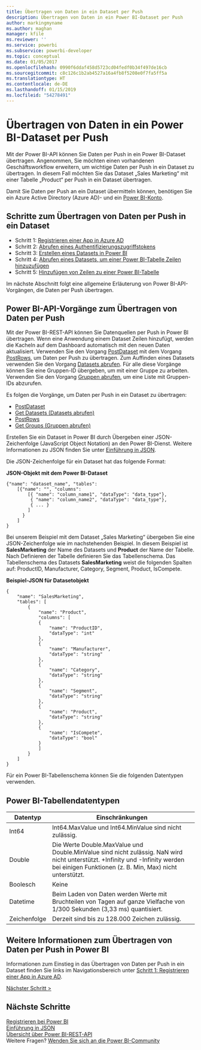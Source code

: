 ```yaml
---
title: Übertragen von Daten in ein Dataset per Push
description: Übertragen von Daten in ein Power BI-Dataset per Push
author: markingmyname
ms.author: maghan
manager: kfile
ms.reviewer: ''
ms.service: powerbi
ms.subservice: powerbi-developer
ms.topic: conceptual
ms.date: 01/05/2017
ms.openlocfilehash: 0990f6ddaf458d5723cd04fedf0b34f497de16cb
ms.sourcegitcommit: c8c126c1b2ab4527a16a4fb8f5208e0f7fa5ff5a
ms.translationtype: HT
ms.contentlocale: de-DE
ms.lasthandoff: 01/15/2019
ms.locfileid: "54278491"
---
```

# <a name="push-data-into-a-power-bi-dataset"></a>Übertragen von Daten in ein Power BI-Dataset per Push

Mit der Power BI-API können Sie Daten per Push in ein Power BI-Dataset übertragen. Angenommen, Sie möchten einen vorhandenen Geschäftsworkflow erweitern, um wichtige Daten per Push in ein Dataset zu übertragen. In diesem Fall möchten Sie das Dataset „Sales Marketing“ mit einer Tabelle „Product“ per Push in ein Dataset übertragen.

Damit Sie Daten per Push an ein Dataset übermitteln können, benötigen Sie ein Azure Active Directory (Azure AD)- und ein [Power BI-Konto](create-an-azure-active-directory-tenant.md).

## <a name="steps-to-push-data-into-a-dataset"></a>Schritte zum Übertragen von Daten per Push in ein Dataset

* Schritt 1: [Registrieren einer App in Azure AD](walkthrough-push-data-register-app-with-azure-ad.md)
* Schritt 2: [Abrufen eines Authentifizierungszugriffstokens](walkthrough-push-data-get-token.md)
* Schritt 3: [Erstellen eines Datasets in Power BI](walkthrough-push-data-create-dataset.md)
* Schritt 4: [Abrufen eines Datasets, um einer Power BI-Tabelle Zeilen hinzuzufügen](walkthrough-push-data-get-datasets.md)
* Schritt 5: [Hinzufügen von Zeilen zu einer Power BI-Tabelle](walkthrough-push-data-add-rows.md)

Im nächste Abschnitt folgt eine allgemeine Erläuterung von Power BI-API-Vorgängen, die Daten per Push übertragen.

## <a name="power-bi-api-operations-to-push-data"></a>Power BI-API-Vorgänge zum Übertragen von Daten per Push

Mit der Power BI-REST-API können Sie Datenquellen per Push in Power BI übertragen. Wenn eine Anwendung einem Dataset Zeilen hinzufügt, werden die Kacheln auf dem Dashboard automatisch mit den neuen Daten aktualisiert. Verwenden Sie den Vorgang [PostDataset](https://docs.microsoft.com/rest/api/power-bi/pushdatasets) mit dem Vorgang [PostRows](https://docs.microsoft.com/rest/api/power-bi/pushdatasets/datasets_postrows), um Daten per Push zu übertragen. Zum Auffinden eines Datasets verwenden Sie den Vorgang [Datasets abrufen](https://docs.microsoft.com/rest/api/power-bi/datasets/getdatasets). Für alle diese Vorgänge können Sie eine Gruppen-ID übergeben, um mit einer Gruppe zu arbeiten. Verwenden Sie den Vorgang [Gruppen abrufen](https://docs.microsoft.com/rest/api/power-bi/groups/getgroups), um eine Liste mit Gruppen-IDs abzurufen.

Es folgen die Vorgänge, um Daten per Push in ein Dataset zu übertragen:

* [PostDataset](https://docs.microsoft.com/rest/api/power-bi/pushdatasets/datasets_postdataset)
* [Get Datasets (Datasets abrufen)](https://docs.microsoft.com/rest/api/power-bi/datasets/getdatasets)
* [PostRows](https://docs.microsoft.com/rest/api/power-bi/pushdatasets/datasets_postrows)
* [Get Groups (Gruppen abrufen)](https://docs.microsoft.com/rest/api/power-bi/groups/getgroups)

Erstellen Sie ein Dataset in Power BI durch Übergeben einer JSON-Zeichenfolge (JavaScript Object Notation) an den Power BI-Dienst. Weitere Informationen zu JSON finden Sie unter [Einführung in JSON](http://json.org/).

Die JSON-Zeichenfolge für ein Dataset hat das folgende Format:

**JSON-Objekt mit dem Power BI-Dataset**

    {"name": "dataset_name", "tables":
        [{"name": "", "columns":
            [{ "name": "column_name1", "dataType": "data_type"},
             { "name": "column_name2", "dataType": "data_type"},
             { ... }
            ]
          }
        ]
    }

Bei unserem Beispiel mit dem Dataset „Sales Marketing“ übergeben Sie eine JSON-Zeichenfolge wie im nachstehenden Beispiel. In diesem Beispiel ist **SalesMarketing** der Name des Datasets und **Product** der Name der Tabelle. Nach Definieren der Tabelle definieren Sie das Tabellenschema. Das Tabellenschema des Datasets **SalesMarketing** weist die folgenden Spalten auf: ProductID, Manufacturer, Category, Segment, Product, IsCompete.

**Beispiel-JSON für Datasetobjekt**

    {
        "name": "SalesMarketing",
        "tables": [
            {
                "name": "Product",
                "columns": [
                {
                    "name": "ProductID",
                    "dataType": "int"
                },
                {
                    "name": "Manufacturer",
                    "dataType": "string"
                },
                {
                    "name": "Category",
                    "dataType": "string"
                },
                {
                    "name": "Segment",
                    "dataType": "string"
                },
                {
                    "name": "Product",
                    "dataType": "string"
                },
                {
                    "name": "IsCompete",
                    "dataType": "bool"
                }
                ]
            }
        ]
    }

Für ein Power BI-Tabellenschema können Sie die folgenden Datentypen verwenden.

## <a name="power-bi-table-data-types"></a>Power BI-Tabellendatentypen

| **Datentyp** | **Einschränkungen** |
| --- | --- |
| Int64 |Int64.MaxValue und Int64.MinValue sind nicht zulässig. |
| Double |Die Werte Double.MaxValue und Double.MinValue sind nicht zulässig. NaN wird nicht unterstützt. +Infinity und -Infinity werden bei einigen Funktionen (z. B. Min, Max) nicht unterstützt. |
| Boolesch |Keine |
| Datetime |Beim Laden von Daten werden Werte mit Bruchteilen von Tagen auf ganze Vielfache von 1/300 Sekunden (3,33 ms) quantisiert. |
| Zeichenfolge |Derzeit sind bis zu 128.000 Zeichen zulässig. |

## <a name="learn-more-about-pushing-data-into-power-bi"></a>Weitere Informationen zum Übertragen von Daten per Push in Power BI

Informationen zum Einstieg in das Übertragen von Daten per Push in ein Dataset finden Sie links im Navigationsbereich unter [Schritt 1: Registrieren einer App in Azure AD](walkthrough-push-data-register-app-with-azure-ad.md).

[Nächster Schritt >](walkthrough-push-data-register-app-with-azure-ad.md)

## <a name="next-steps"></a>Nächste Schritte

[Registrieren bei Power BI](create-an-azure-active-directory-tenant.md)  
[Einführung in JSON](http://json.org/)  
[Übersicht über Power BI-REST-API](overview-of-power-bi-rest-api.md)  
Weitere Fragen? [Wenden Sie sich an die Power BI-Community](http://community.powerbi.com/)